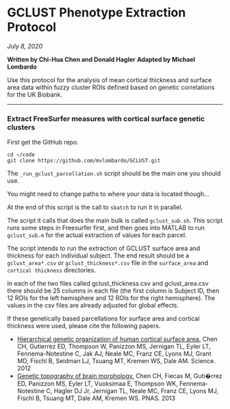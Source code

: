 # GCLUST Phenotype Extraction Protocol

*July 8, 2020*

**Written by Chi-Hua Chen and Donald Hagler**
**Adapted by Michael Lombardo**

Use this protocol for the analysis of mean cortical thickness and surface area
data within fuzzy cluster ROIs defined based on genetic correlations for the
UK Biobank.

---

### **Extract FreeSurfer measures with cortical surface genetic clusters**

First get the GitHub repo.

```
cd ~/code
git clone https://github.com/mvlombardo/GCLUST.git
```

The `_run_gclust_parcellation.sh` script should be the main one you should use.

You might need to change paths to where your data is located though...

At the end of this script is the call to  `sbatch` to run it in parallel.

The script it calls that does the main bulk is called `gclust_sub.sh`. This
script runs some steps in Freesurfer first, and then goes into MATLAB to run
`gclust_sub.m` for the actual extraction of values for each parcel.

The script intends to run the extraction of GCLUST surface area and thickness
for each individual subject. The end result should be a `gclust_area*.csv` or
`gclust_thickness*.csv` file in the `surface_area` and `cortical thickness`
directories.

In each of the two files called gclust_thickness.csv and gclust_area.csv
there should be 25 columns in each file (the first column is Subject ID, then
12 ROIs for the left hemisphere and 12 ROIs for the right hemisphere).
The values in the csv files are already adjusted for global effects.

If these genetically based parcellations for surface area and cortical
thickness were used, please cite the following papers.

*	[Hierarchical genetic organization of human cortical surface area.](https://www.ncbi.nlm.nih.gov/pubmed/22461613)
	Chen CH, Gutierrez ED, Thompson W, Panizzon MS, Jernigan TL, Eyler LT,
	Fennema-Notestine C, Jak AJ, Neale MC, Franz CE, Lyons MJ, Grant MD, Fischl
	B, Seidman LJ, Tsuang MT, Kremen WS, Dale AM. Science. 2012
*	[Genetic topography of brain morphology.](https://www.ncbi.nlm.nih.gov/pubmed/24082094)
	Chen CH, Fiecas M, Guti�rrez ED, Panizzon MS, Eyler LT, Vuoksimaa E,
	Thompson WK, Fennema-Notestine C, Hagler DJ Jr, Jernigan TL, Neale MC,
	Franz CE, Lyons MJ, Fischl B, Tsuang MT, Dale AM, Kremen WS. PNAS. 2013
